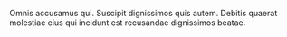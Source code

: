 Omnis accusamus qui. Suscipit dignissimos quis autem. Debitis quaerat molestiae eius qui incidunt est recusandae dignissimos beatae.